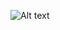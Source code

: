 ![Alt text](https://spotify-recently-played-readme.vercel.app/api?user=31j6ezea44wx5ujbawvisnhp3ula)

<!---
snickersmeow/snickersmeow is a ✨ special ✨ repository because its `README.md` (this file) appears on your GitHub profile.
You can click the Preview link to take a look at your changes.
--->
